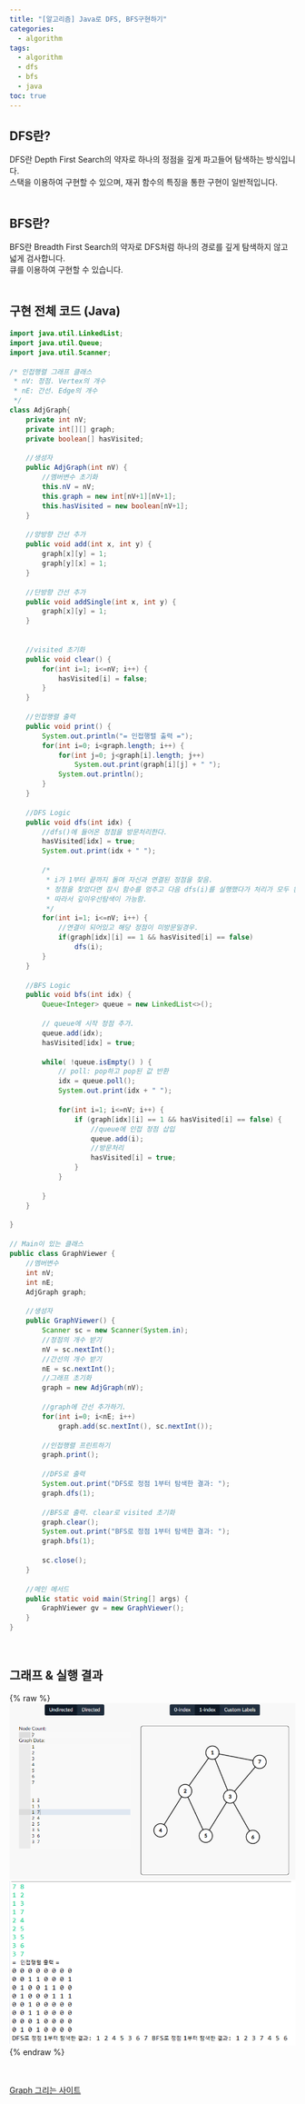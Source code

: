 ```yaml
---
title: "[알고리즘] Java로 DFS, BFS구현하기"
categories: 
  - algorithm
tags:
  - algorithm
  - dfs
  - bfs
  - java
toc: true
---
```

## DFS란?  
DFS란 Depth First Search의 약자로 하나의 정점을 깊게 파고들어 탐색하는 방식입니다.  
스택을 이용하여 구현할 수 있으며, 재귀 함수의 특징을 통한 구현이 일반적입니다.  
<br>

## BFS란?  
BFS란 Breadth First Search의 약자로 DFS처럼 하나의 경로를 깊게 탐색하지 않고 넓게 검사합니다.  
큐를 이용하여 구현할 수 있습니다.  
<br>

## 구현 전체 코드 (Java)
~~~ java
import java.util.LinkedList;
import java.util.Queue;
import java.util.Scanner;

/* 인접행렬 그래프 클래스
 * nV: 정점. Vertex의 개수
 * nE: 간선. Edge의 개수
 */
class AdjGraph{
	private int nV;
	private int[][] graph;
	private boolean[] hasVisited;
	
	//생성자
	public AdjGraph(int nV) {
		//멤버변수 초기화
		this.nV = nV;
		this.graph = new int[nV+1][nV+1];
		this.hasVisited = new boolean[nV+1];
	}
	
	//양방향 간선 추가
	public void add(int x, int y) {
		graph[x][y] = 1;
		graph[y][x] = 1;
	}
	
	//단방향 간선 추가
	public void addSingle(int x, int y) {
		graph[x][y] = 1;
	}
	
	
	//visited 초기화
	public void clear() {
		for(int i=1; i<=nV; i++) {
			hasVisited[i] = false;
		}
	}
	
	//인접행렬 출력
	public void print() {
		System.out.println("= 인접행렬 출력 =");
        for(int i=0; i<graph.length; i++) {
            for(int j=0; j<graph[i].length; j++)
                System.out.print(graph[i][j] + " ");
            System.out.println();
        }
	}
	
	//DFS Logic
	public void dfs(int idx) {
		//dfs()에 들어온 정점을 방문처리한다.
		hasVisited[idx] = true;
		System.out.print(idx + " ");
		
		/*
		 * i가 1부터 끝까지 돌며 자신과 연결된 정점을 찾음.
		 * 정점을 찾았다면 잠시 함수를 멈추고 다음 dfs(i)를 실행했다가 처리가 모두 완료되면 돌아옴.
		 * 따라서 깊이우선탐색이 가능함.
		 */
		for(int i=1; i<=nV; i++) {
			//연결이 되어있고 해당 정점이 미방문일경우.
            if(graph[idx][i] == 1 && hasVisited[i] == false)
            	dfs(i);
		}
	}
	
	//BFS Logic
	public void bfs(int idx) {
		Queue<Integer> queue = new LinkedList<>();
		
		// queue에 시작 정점 추가.
		queue.add(idx);
		hasVisited[idx] = true;
		
		while( !queue.isEmpty() ) {
			// poll: pop하고 pop된 값 반환
			idx = queue.poll();
			System.out.print(idx + " ");
			
			for(int i=1; i<=nV; i++) {
				if (graph[idx][i] == 1 && hasVisited[i] == false) {
					//queue에 인접 정점 삽입
					queue.add(i);
					//방문처리
					hasVisited[i] = true;
				}
			}
			
		}
	}
	
}

// Main이 있는 클래스
public class GraphViewer {
	//멤버변수
	int nV;
	int nE;
	AdjGraph graph;
	
	//생성자
	public GraphViewer() {
		Scanner sc = new Scanner(System.in);
		//정점의 개수 받기
		nV = sc.nextInt();
		//간선의 개수 받기
		nE = sc.nextInt();
		//그래프 초기화
		graph = new AdjGraph(nV);
		
		//graph에 간선 추가하기.
		for(int i=0; i<nE; i++)
			graph.add(sc.nextInt(), sc.nextInt());
		
		//인접행렬 프린트하기
		graph.print();
		
		//DFS로 출력
		System.out.print("DFS로 정점 1부터 탐색한 결과: ");
		graph.dfs(1);
		
		//BFS로 출력. clear로 visited 초기화
		graph.clear();
		System.out.print("BFS로 정점 1부터 탐색한 결과: ");
		graph.bfs(1);
		
		sc.close();
	}
	
	//메인 메서드
	public static void main(String[] args) {
		GraphViewer gv = new GraphViewer();
	}
}
~~~
<br>

## 그래프 & 실행 결과  
{% raw %}
![alt](/assets/images/algorithm/dfsbfs/graph.png)
![alt](/assets/images/algorithm/dfsbfs/output.png)
{% endraw %}  

<br><br>
[Graph 그리는 사이트](https://csacademy.com/app/graph_editor/)